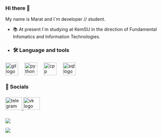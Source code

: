 ### Hi there 👋

My name is Marat and I`m developer // student.

- 📚 At present I`m studying at KemSU in the direction of Fundamental Infomatics and Information Technologies.

- <h3 align="left">🛠 Language and tools</h3>

###

<div align="left">
  <img src="https://cdn.jsdelivr.net/gh/devicons/devicon/icons/git/git-original.svg" height="40" alt="git logo"  />
  <img width="12" />
  <img src="https://s3.dualstack.us-east-2.amazonaws.com/pythondotorg-assets/media/community/logos/python-logo-only.png" height="40" alt="python logo"  />
  <img width="12" />
  <img src="https://upload.wikimedia.org/wikipedia/commons/1/18/ISO_C%2B%2B_Logo.svg" height="40" alt="cpp logo"  />
  <img width="12" />
  <img src="https://w7.pngwing.com/pngs/286/519/png-transparent-microsoft-azure-sql-database-microsoft-sql-server-azure-sql-data-warehouse-logo-text-logo-microsoft-azure-thumbnail.png" height="40" alt="sql logo"  />
  <img width="12" />


  
</div>

###

<h3 align="left">🔗  Socials</h3>

###

<div align="left">
  <a href="https://t.me/kopch02" target="_blank">
    <img src="https://raw.githubusercontent.com/maurodesouza/profile-readme-generator/master/src/assets/icons/social/telegram/default.svg" width="52" height="40" alt="telegram logo"  />
  </a>
  <a href="https://vk.com/kopch02" target="_blank">
    <img src="https://upload.wikimedia.org/wikipedia/commons/f/f3/VK_Compact_Logo_%282021-present%29.svg" width="52" height="40" alt="vk logo"  />
  </a>
  
</div>

###

![](http://github-profile-summary-cards.vercel.app/api/cards/profile-details?username=kopch02&theme=dark)

![](http://github-profile-summary-cards.vercel.app/api/cards/repos-per-language?username=kopch02&theme=dark)

<!--
**kopch02/kopch02** is a ✨ _special_ ✨ repository because its `README.md` (this file) appears on your GitHub profile.

Here are some ideas to get you started:

- 🔭 I’m currently working on ...
- 🌱 I’m currently learning ...
- 👯 I’m looking to collaborate on ...
- 🤔 I’m looking for help with ...
- 💬 Ask me about ...
- 📫 How to reach me: ...
- 😄 Pronouns: ...
- ⚡ Fun fact: ...
-->
